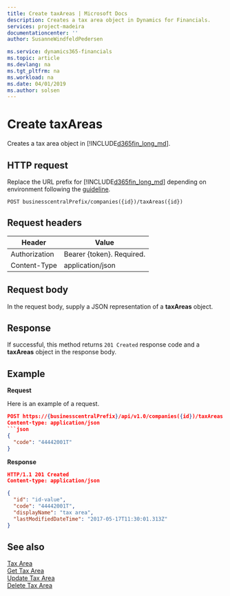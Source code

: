 ```yaml
---
title: Create taxAreas | Microsoft Docs
description: Creates a tax area object in Dynamics for Financials. 
services: project-madeira
documentationcenter: ''
author: SusanneWindfeldPedersen

ms.service: dynamics365-financials
ms.topic: article
ms.devlang: na
ms.tgt_pltfrm: na
ms.workload: na
ms.date: 04/01/2019
ms.author: solsen
---
```


# Create taxAreas
Creates a tax area object in [!INCLUDE[d365fin_long_md](../../includes/d365fin_long_md.md)].

## HTTP request
Replace the URL prefix for [!INCLUDE[d365fin_long_md](../../includes/d365fin_long_md.md)] depending on environment following the [guideline](../../v1.0/endpoints-apis-for-dynamics.md).

```
POST businesscentralPrefix/companies({id})/taxAreas({id})
```

## Request headers

|Header|Value|
|------|-----|
|Authorization  |Bearer {token}. Required.    |
|Content-Type  |application/json    |

## Request body
In the request body, supply a JSON representation of a **taxAreas** object.

## Response
If successful, this method returns ```201 Created``` response code and a **taxAreas** object in the response body.

## Example

**Request**

Here is an example of a request.

```json
POST https://{businesscentralPrefix}/api/v1.0/companies({id})/taxAreas
Content-type: application/json
```json
{
  "code": "44442001T"
}
```

**Response**

```json
HTTP/1.1 201 Created
Content-type: application/json

{
  "id": "id-value",
  "code": "44442001T",
  "displayName": "tax area",
  "lastModifiedDateTime": "2017-05-17T11:30:01.313Z"
}
```

## See also

[Tax Area](../resources/dynamics_taxarea.md)  
[Get Tax Area](../api/dynamics_taxarea_get.md)  
[Update Tax Area](../api/dynamics_taxarea_update.md)  
[Delete Tax Area](../api/dynamics_taxarea_delete.md)  
